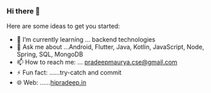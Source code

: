 ### Hi there 👋


Here are some ideas to get you started:

<!-- - 🔭 I’m currently working on ...DSA Learning -->
- 🌱 I’m currently learning ... backend technologies 
- 💬 Ask me about ...Android, Flutter, Java, Kotlin, JavaScript, Node, Spring, SQL, MongoDB
- 📫 How to reach me: ... pradeepmaurya.cse@gmail.com
- ⚡ Fun fact: ......try-catch and commit
- 🌐 Web: ......[hipradeep.in](https://hipradeep.github.io/)
<!-- - 👯 I’m looking to collaborate on ... -->
<!-- - 🤔 I’m looking for help with ... -->

